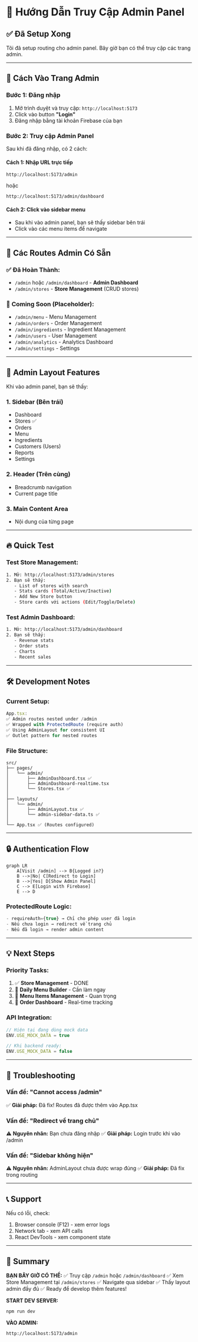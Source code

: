 # 🔐 Hướng Dẫn Truy Cập Admin Panel

## ✅ Đã Setup Xong

Tôi đã setup routing cho admin panel. Bây giờ bạn có thể truy cập các trang admin.

---

## 🚀 Cách Vào Trang Admin

### **Bước 1: Đăng nhập**
1. Mở trình duyệt và truy cập: `http://localhost:5173`
2. Click vào button **"Login"** 
3. Đăng nhập bằng tài khoản Firebase của bạn

### **Bước 2: Truy cập Admin Panel**
Sau khi đã đăng nhập, có 2 cách:

#### **Cách 1: Nhập URL trực tiếp**
```
http://localhost:5173/admin
```
hoặc
```
http://localhost:5173/admin/dashboard
```

#### **Cách 2: Click vào sidebar menu**
- Sau khi vào admin panel, bạn sẽ thấy sidebar bên trái
- Click vào các menu items để navigate

---

## 📍 Các Routes Admin Có Sẵn

### ✅ **Đã Hoàn Thành:**
- `/admin` hoặc `/admin/dashboard` - **Admin Dashboard**
- `/admin/stores` - **Store Management** (CRUD stores)

### 🚧 **Coming Soon (Placeholder):**
- `/admin/menu` - Menu Management
- `/admin/orders` - Order Management  
- `/admin/ingredients` - Ingredient Management
- `/admin/users` - User Management
- `/admin/analytics` - Analytics Dashboard
- `/admin/settings` - Settings

---

## 🎨 Admin Layout Features

Khi vào admin panel, bạn sẽ thấy:

### **1. Sidebar (Bên trái)**
- Dashboard
- Stores ✅
- Orders
- Menu
- Ingredients
- Customers (Users)
- Reports
- Settings

### **2. Header (Trên cùng)**
- Breadcrumb navigation
- Current page title

### **3. Main Content Area**
- Nội dung của từng page

---

## 🔥 Quick Test

### **Test Store Management:**
```bash
1. Mở: http://localhost:5173/admin/stores
2. Bạn sẽ thấy:
   - List of stores with search
   - Stats cards (Total/Active/Inactive)
   - Add New Store button
   - Store cards với actions (Edit/Toggle/Delete)
```

### **Test Admin Dashboard:**
```bash
1. Mở: http://localhost:5173/admin/dashboard
2. Bạn sẽ thấy:
   - Revenue stats
   - Order stats
   - Charts
   - Recent sales
```

---

## 🛠️ Development Notes

### **Current Setup:**
```typescript
App.tsx:
✅ Admin routes nested under /admin
✅ Wrapped with ProtectedRoute (require auth)
✅ Using AdminLayout for consistent UI
✅ Outlet pattern for nested routes
```

### **File Structure:**
```
src/
├── pages/
│   └── admin/
│       ├── AdminDashboard.tsx ✅
│       ├── AdminDashboard-realtime.tsx
│       └── Stores.tsx ✅
│
├── layouts/
│   └── admin/
│       ├── AdminLayout.tsx ✅
│       └── admin-sidebar-data.ts ✅
│
└── App.tsx ✅ (Routes configured)
```

---

## 🔒 Authentication Flow

```mermaid
graph LR
    A[Visit /admin] --> B{Logged in?}
    B -->|No| C[Redirect to Login]
    B -->|Yes| D[Show Admin Panel]
    C --> E[Login with Firebase]
    E --> D
```

### **ProtectedRoute Logic:**
```typescript
- requireAuth={true} → Chỉ cho phép user đã login
- Nếu chưa login → redirect về trang chủ
- Nếu đã login → render admin content
```

---

## 💡 Next Steps

### **Priority Tasks:**
1. ✅ **Store Management** - DONE
2. 🔴 **Daily Menu Builder** - Cần làm ngay
3. 🔴 **Menu Items Management** - Quan trọng
4. 🔴 **Order Dashboard** - Real-time tracking

### **API Integration:**
```typescript
// Hiện tại đang dùng mock data
ENV.USE_MOCK_DATA = true

// Khi backend ready:
ENV.USE_MOCK_DATA = false
```

---

## 🐛 Troubleshooting

### **Vấn đề: "Cannot access /admin"**
✅ **Giải pháp:** Đã fix! Routes đã được thêm vào App.tsx

### **Vấn đề: "Redirect về trang chủ"**
⚠️ **Nguyên nhân:** Bạn chưa đăng nhập
✅ **Giải pháp:** Login trước khi vào /admin

### **Vấn đề: "Sidebar không hiện"**
⚠️ **Nguyên nhân:** AdminLayout chưa được wrap đúng
✅ **Giải pháp:** Đã fix trong routing

---

## 📞 Support

Nếu có lỗi, check:
1. Browser console (F12) - xem error logs
2. Network tab - xem API calls
3. React DevTools - xem component state

---

## 🎉 Summary

**BẠN BÂY GIỜ CÓ THỂ:**
✅ Truy cập `/admin` hoặc `/admin/dashboard`
✅ Xem Store Management tại `/admin/stores`
✅ Navigate qua sidebar
✅ Thấy layout admin đầy đủ
✅ Ready để develop thêm features!

**START DEV SERVER:**
```bash
npm run dev
```

**VÀO ADMIN:**
```
http://localhost:5173/admin
```

